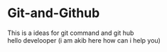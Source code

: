 # Git-and-Github
This is a ideas for git command and git hub
<br>
hello develooper (i am akib here how can i help you)
